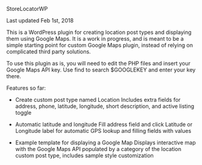 StoreLocatorWP

Last updated Feb 1st, 2018

This is a WordPress plugin for creating location post types and displaying them using Google Maps. It is a work in progress, 
and is meant to be a simple starting point for custom Google Maps plugin, instead of relying on complicated third party solutions.

To use this plugin as is, you will need to edit the PHP files and insert your Google Maps API key. Use find to search $GOOGLEKEY and
enter your key there.

Features so far:

* Create custom post type named Location
    Includes extra fields for address, phone, latitude, longitude, short description, and active listing toggle
    
* Automatic latitude and longitude
    Fill address field and click Latitude or Longitude label for automatic GPS lookup and filling fields with values
    
* Example template for displaying a Google Map
    Displays interactive map with the Google Maps API populated by a category of the location custom post type, 
    includes sample style customization


